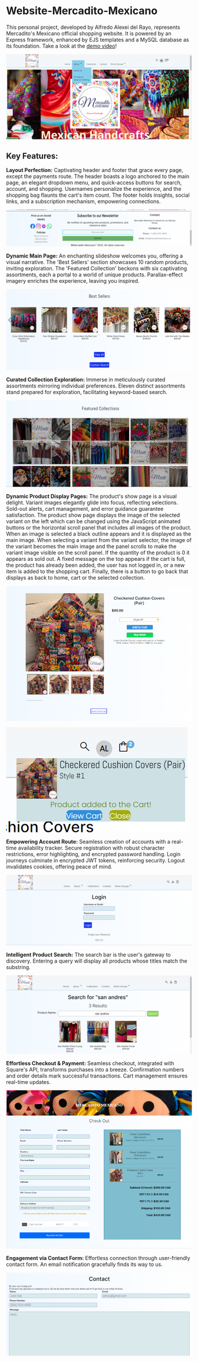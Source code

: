 # Website-Mercadito-Mexicano
This personal project, developed by Alfredo Alexei del Rayo, represents Mercadito's Mexicano official shopping website. It is powered by an Express framework, enhanced by EJS templates and a MySQL database as its foundation. Take a look at the [demo video](https://youtu.be/0sx0qOln-So)!

![image](README%20Images/main_page.png)

## Key Features:

**Layout Perfection:** Captivating header and footer that grace every page, except the payments route. The header boasts a logo anchored to the main page, an elegant dropdown menu, and quick-access buttons for search, account, and shopping. Usernames personalize the experience, and the shopping bag flaunts the cart's item count. The footer holds insights, social links, and a subscription mechanism, empowering connections.

![image](README%20Images/footer.png)

**Dynamic Main Page:** An enchanting slideshow welcomes you, offering a visual narrative. The 'Best Sellers' section showcases 10 random products, inviting exploration. The 'Featured Collection' beckons with six captivating assortments, each a portal to a world of unique products. Parallax-effect imagery enriches the experience, leaving you inspired.

![image](README%20Images/best_sellers.png)


**Curated Collection Exploration:** Immerse in meticulously curated assortments mirroring individual preferences. Eleven distinct assortments stand prepared for exploration, facilitating keyword-based search. 

![image](README%20Images/featured_collections.png)

**Dynamic Product Display Pages:** The product's show page is a visual delight. Variant images elegantly glide into focus, reflecting selections. Sold-out alerts, cart management, and error guidance guarantee satisfaction. The product show page displays the image of the selected variant on the left which can be changed using the JavaScript animated buttons or the horizontal scroll panel that includes all images of the product. When an image is selected a black outline appears and it is displayed as the main image. When selecting a variant from the variant selector, the image of the variant becomes the main image and the panel scrolls to make the variant image visible on the scroll panel. If the quantity of the product is 0 it appears as sold out. A fixed message on the top appears if the cart is full, the product has already been added, the user has not logged in, or a new item is added to the shopping cart. Finally, there is a button to go back that displays as back to home, cart or the selected collection.   

![image](README%20Images/product_show.png)

![image](README%20Images/product_message.png)



**Empowering Account Route:** Seamless creation of accounts with a real-time availability tracker. Secure registration with robust character restrictions, error highlighting, and encrypted password handling. Login journeys culminate in encrypted JWT tokens, reinforcing security. Logout invalidates cookies, offering peace of mind.

![image](README%20Images/login.png)


**Intelligent Product Search:** The search bar is the user's gateway to discovery. Entering a query will display all products whose titles match the substring. 

![image](README%20Images/search.png)


**Effortless Checkout & Payment:** Seamless checkout, integrated with Square's API, transforms purchases into a breeze. Confirmation numbers and order details mark successful transactions. Cart management ensures real-time updates.

![image](README%20Images/checkout.png)


**Engagement via Contact Form:** Effortless connection through user-friendly contact form. An email notification gracefully finds its way to us.

![image](README%20Images/contact.png)
